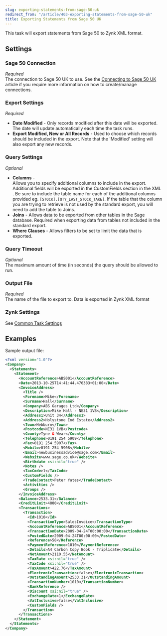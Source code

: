 ```yaml
---
slug: exporting-statements-from-sage-50-uk
redirect_from: "/article/403-exporting-statements-from-sage-50-uk"
title: Exporting Statements from Sage 50 UK
---
```

This task will export statements from Sage 50 to Zynk XML format.

## Settings
### Sage 50 Connection
_Required_  
The connection to Sage 50 UK to use.  See the [Connecting to Sage 50 UK](connecting-to-sage-50-uk) article if you require more information on how to create/manage connections.

### Export Settings
_Required_  

 * **Date Modified** - Only records modified after this date will be exported. The date will update automatically each time the task runs.
 * **Export Modified, New or All Records** - Used to choose which records should be included in the export. Note that the 'Modified' setting will also export any new records.

### Query Settings
_Optional_  

 * **Columns** - Allows you to specify additional columns to include in the export.  Additional fields will be exported in the CustomFields section in the XML.  Be sure to include the table name for each of the additional columns provided eg. `[STOCK].[QTY_LAST_STOCK_TAKE]`.  If the table that the column you are trying to retrieve is not used by the standard export, you will need to add the table to Joins.
 * **Joins** - Allows data to be exported from other tables in the Sage database. Required when exporting data from tables not included in the standard export.
 * **Where Clauses** - Allows filters to be set to limit the data that is exported.

### Query Timeout
_Optional_  
The maximum amount of time (in seconds) the query should be allowed to run.

### Output File
_Required_  
The name of the file to export to. Data is exported in Zynk XML format

### Zynk Settings
See [Common Task Settings](common-task-settings)

## Examples


Sample output file:

```xml
<?xml version="1.0"?>
<Company>
  <Statements>
    <Statement>
      <AccountReference>ABS001</AccountReference>
      <Date>2013-10-25T14:41:44.476383+01:00</Date>
      <InvoiceAddress>
        <Title />
        <Forename>Mike</Forename>
        <Surname>Hall</Surname>
        <Company>ABS Garages Ltd</Company>
        <Description>Mike Hall - NE31 1VB</Description>
        <Address1>Unit 34</Address1>
        <Address2>Holystone Ind Estate</Address2>
        <Town>Hebburn</Town>
        <Postcode>NE31 1VB</Postcode>
        <County>Tyne & Wear</County>
        <Telephone>0191 254 5909</Telephone>
        <Fax>0191 254 5907</Fax>
        <Mobile>0191 254 5908</Mobile>
        <Email>newbusinessadvice@sage.com</Email>
        <Website>www.sage.co.uk</Website>
        <Birthdate xsi:nil="true" />
        <Notes />
        <TaxCode>1</TaxCode>
        <CustomFields />
        <TradeContact>Peter Yates</TradeContact>
        <Activities />
        <Groups />
      </InvoiceAddress>
      <Balance>2533.31</Balance>
      <CreditLimit>4000</CreditLimit>
      <Transactions>
        <Transaction>
          <Id>1010</Id>
          <TransactionType>SalesInvoice</TransactionType>
          <AccountReference>ABS001</AccountReference>
          <TransactionDate>2009-04-24T00:00:00</TransactionDate>
          <PostedDate>2009-04-24T00:00:00</PostedDate>
          <Reference>58</Reference>
          <PaymentReference>1010</PaymentReference>
          <Details>A4 Carbon Copy Book - Triplicate</Details>
          <NetAmount>2110.55</NetAmount>
          <TaxRate xsi:nil="true" />
          <TaxCode xsi:nil="true" />
          <TaxAmount>422.76</TaxAmount>
          <ElectronicTransaction>false</ElectronicTransaction>
          <OutstandingAmount>2533.31</OutstandingAmount>
          <TransactionNumber>1010</TransactionNumber>
          <BankReference />
          <Discount xsi:nil="true" />
          <ExchangeRate>1</ExchangeRate>
          <VatInclusive>false</VatInclusive>
          <CustomFields />
        </Transaction>
      </Transactions>
    </Statement>
  </Statements>
</Company>
```